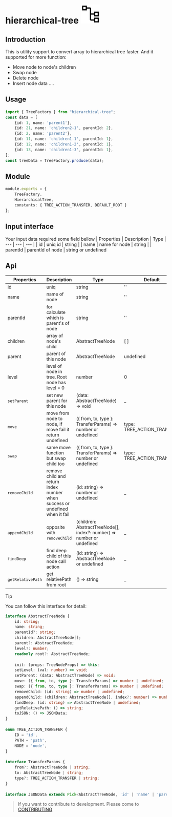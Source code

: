 # hierarchical-tree ![tree-icon](/docs/assets/tree-algorithm-icon.svg) 

## Introduction
This is utility support to convert array to hierarchical tree faster.
And it supported for more function:
- Move node to node's children
- Swap node
- Delete node
- Insert node data
....

## Usage
```typescript
import { TreeFactory } from "hierarchical-tree";
const data = [
    {id: 1, name: 'parent1'},
    {id: 21, name: 'children2-1', parentId: 2},
    {id: 2, name: 'parent2'},
    {id: 11, name: 'children1-1', parentId: 1},
    {id: 12, name: 'children1-2', parentId: 1},
    {id: 13, name: 'children1-3', parentId: 1},
];
const treeData = TreeFactory.produce(data);
```

## Module
```typescript
module.exports = {
    TreeFactory,
    HierarchicalTree,
    constants: { TREE_ACTION_TRANSFER, DEFAULT_ROOT }
};
```

## Input interface
Your input data required some field bellow
| Properties | Description | Type 
| --- | --- | --- |
| id | uniq id | string |
| name | name for node | string |
| parentId | parentId of node | string or undefined

## Api
| Properties | Description | Type | Default | Note
| --- | --- | --- | --- | --- |
| id | uniq | string | '' | _ |
| name | name of node | string | '' | _ |
| parentId | for calculate which is parent's of node | string | '' | _ |
| children | array of node's child | AbstractTreeNode | [ ] | _ |
| parent | parent of this node | AbstractTreeNode | undefined | _ |
| level | level of node in tree. Root node has level = 0 | number | 0 | ...coming... |
| `setParent` | set new parent for this node | (data: AbstractTreeNode) => void | _ | _ |
| `move` | move from node to node, if move fail it return undefined | ({ from, to, type }: TransferParams) => number or undefined | type: TREE_ACTION_TRANSFER | _ |
| `swap` | same move function but swap child too | ({ from, to, type }: TransferParams) => number or undefined | type: TREE_ACTION_TRANSFER | _ |
| `removeChild` | remove child and return index number when success or undefined when it fail | (id: string) => number or undefined | _ | _ |
| `appendChild` | opposite with `removeChild` | (children: AbstractTreeNode[], index?: number) => number or undefined | _ | _ |
| `findDeep` | find deep child of this node call action | (id: string) => AbstractTreeNode or undefined | _ | _ |
| `getRelativePath` | get relativePath from root |  () => string | _ | ...coming... |

> [!TIP]
> You can follow this interface for detail:

```typescript
interface AbstractTreeNode {
    id: string;
    name: string;
    parentId?: string;
    children: AbstractTreeNode[];
    parent?: AbstractTreeNode;
    level?: number;
    readonly root?: AbstractTreeNode;

    init: (props: TreeNodeProps) => this;
    setLevel: (val: number) => void;
    setParent: (data: AbstractTreeNode) => void;
    move: ({ from, to, type }: TransferParams) => number | undefined;
    swap: ({ from, to, type }: TransferParams) => number | undefined;
    removeChild: (id: string) => number | undefined;
    appendChild: (children: AbstractTreeNode[], index?: number) => number | undefined;
    findDeep: (id: string) => AbstractTreeNode | undefined;
    getRelativePath: () => string;
    toJSON: () => JSONData;
}

enum TREE_ACTION_TRANSFER {
    ID = 'id',
    PATH = 'path',
    NODE = 'node',
}

interface TransferParams {
    from?: AbstractTreeNode | string;
    to: AbstractTreeNode | string;
    type?: TREE_ACTION_TRANSFER | string;
}

interface JSONData extends Pick<AbstractTreeNode, 'id' | 'name' | 'parentId' | 'children' | 'level'> {}
```

> If you want to contribute to development. Please come to [CONTRIBUTING](docs/CONTRIBUTING.md)